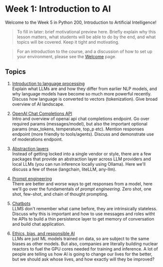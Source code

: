 # Week 1: Introduction to AI

Welcome to the Week 5 in Python 200, Introduction to Artificial Intelligence! 

> To fill in later: brief motivational preview here. Briefly explain why this lesson matters, what students will be able to do by the end, and what topics will be covered. Keep it tight and motivating.

> For an introduction to the course, and a discussion of how to set up your environment, please see the [Welcome](../README.md) page.  

## Topics
1. [Introduction to language processing](01_intro_nlp.md)  
Explain what LLMs are and how they differ from earlier NLP models, and why language models have become so much more powerful recently. Discuss how language is converted to vectors (tokenization). Give broad overview of AI landscape.

2. [OpenAI Chat Completions API](02_open_ai_api.md)  
Intro and overview of openai api chat completions endpoint. Go over required params (messages/model), but also the important optional params (max_tokens, temperature, top_p etc). Mention responses endpoint (more friendly to tools/agents). Discuss and demonstrate use of moderations endpoint.

3. [Abstraction layers](03_abstractions.md)  
Instead of getting locked into a single vendor or style, there are a few packages that provide an abstraction layer across LLM providers and local LLMs (you can run inference locally using Ollama). Here we'll discuss a few of these (langchain, liteLLM, any-llm). 

4. [Prompt engineering](04_prompt_engineering.md)  
There are better and worse ways to get responses from a model, here we'll go over the fundamentals of *prompt engineering*. Zero shot, one shot, few-shot, and chain of thought prompting.

5. [Chatbots](05_chatbots.md)  
LLMS don't remember what came before, they are intrinsically stateless. Discuss why this is important and how to use messages and roles witht he APIs to build a thin persistence layer to get memory of conversation and build chat application. 


6. [Ethics, bias, and responsible AI](06_ai_ethics.md)    
LLMs are just ML models trained on data, so are subject to the same biases as other models. But also, companies are literally building nuclear reactors to fuel the GPU cores needed for training and inference. A lot of people are telling us how AI is going to change our lives for the better, but we should ask whose lives, and how exactly will they be improved?